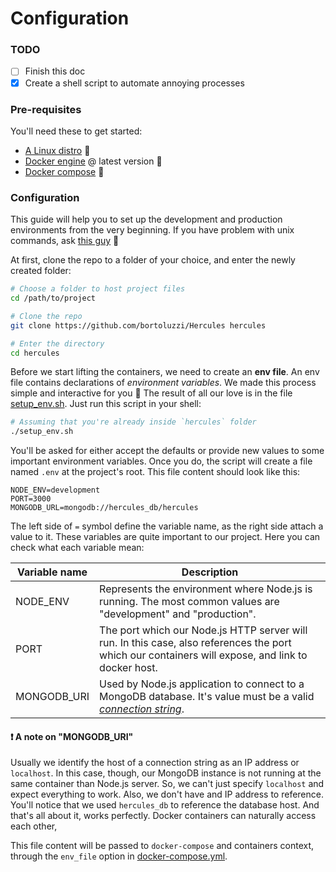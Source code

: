 # Configuration

### TODO
- [ ] Finish this doc
- [x] Create a shell script to automate annoying processes

### Pre-requisites
You'll need these to get started:
* [A Linux distro](https://en.wikipedia.org/wiki/List_of_Linux_distributions) :penguin:
* [Docker engine](https://docs.docker.com/engine/installation/linux/) @ latest version :whale:
* [Docker compose](https://docs.docker.com/compose/install/) :octopus:

### Configuration
This guide will help you to set up the development and production environments from the very beginning. If you have problem with unix commands, ask [this guy](http://explainshell.com/) :shell:

At first, clone the repo to a folder of your choice, and enter the newly created folder:
```bash
# Choose a folder to host project files
cd /path/to/project

# Clone the repo
git clone https://github.com/bortoluzzi/Hercules hercules

# Enter the directory
cd hercules
```

Before we start lifting the containers, we need to create an __env file__. An env file contains declarations of _environment variables_. We made this process simple and interactive for you :blue_heart: The result of all our love is in the file [setup_env.sh](../setup_env.sh). Just run this script in your shell:
```bash
# Assuming that you're already inside `hercules` folder
./setup_env.sh
```
You'll be asked for either accept the defaults or provide new values to some important environment variables. Once you do, the script will create a file named `.env` at the project's root. This file content should look like this:
```
NODE_ENV=development
PORT=3000
MONGODB_URL=mongodb://hercules_db/hercules
```
The left side of `=` symbol define the variable name, as the right side attach a value to it. These variables are quite important to our project. Here you can check what each variable mean:

Variable name | Description
--------------|-------------
NODE_ENV | Represents the environment where Node.js is running. The most common values are "development" and "production".
PORT | The port which our Node.js HTTP server will run. In this case, also references the port which our containers will expose, and link to docker host. 
MONGODB_URI | Used by Node.js application to connect to a MongoDB database. It's value must be a valid [_connection string_](https://docs.mongodb.com/manual/reference/connection-string/).

#### :heavy_exclamation_mark: A note on "MONGODB_URI"
Usually we identify the host of a connection string as an IP address or `localhost`. In this case, though, our MongoDB instance is not running at the same container than Node.js server. So, we can't just specify `localhost` and expect everything to work. Also, we don't have and IP address to reference. You'll notice that we used `hercules_db` to reference the database host. And that's all about it, works perfectly. Docker containers can naturally access each other, 

This file content will be passed to `docker-compose` and containers context, through the `env_file` option in [docker-compose.yml](../docker-compose.yml).
